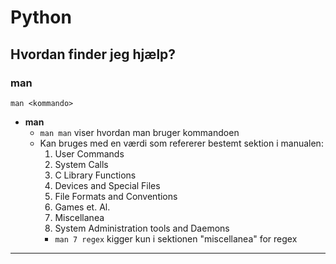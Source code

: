 # Python

## Hvordan finder jeg hjælp?

### man
`man <kommando>`
- **man**
    - `man man` viser hvordan man bruger kommandoen
	- Kan bruges med en værdi som refererer bestemt sektion i manualen:
		1. User Commands
		2. System Calls
      	3. C Library Functions
		4. Devices and Special Files
		5. File Formats and Conventions
		6. Games et. Al.
		7. Miscellanea
		8. System Administration tools and Daemons
     	-  `man 7 regex` kigger kun i sektionen "miscellanea" for regex
	
---
